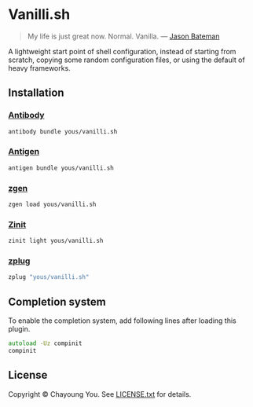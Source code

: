 # Vanilli.sh

> My life is just great now. Normal. Vanilla. — [Jason Bateman](https://en.wikipedia.org/wiki/Jason_Bateman)

A lightweight start point of shell configuration, instead of starting from
scratch, copying some random configuration files, or using the default of heavy
frameworks.

## Installation

### [Antibody](https://github.com/getantibody/antibody)

``` zsh
antibody bundle yous/vanilli.sh
```

### [Antigen](https://github.com/zsh-users/antigen)

``` zsh
antigen bundle yous/vanilli.sh
```

### [zgen](https://github.com/tarjoilija/zgen)

``` zsh
zgen load yous/vanilli.sh
```

### [Zinit](https://github.com/zdharma/zinit)

``` zsh
zinit light yous/vanilli.sh
```

### [zplug](https://github.com/zplug/zplug)

``` zsh
zplug "yous/vanilli.sh"
```

## Completion system

To enable the completion system, add following lines after loading this plugin.

``` zsh
autoload -Uz compinit
compinit
```

## License

Copyright © Chayoung You. See [LICENSE.txt](LICENSE.txt) for details.

